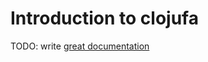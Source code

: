 # Introduction to clojufa

TODO: write [great documentation](http://jacobian.org/writing/what-to-write/)
